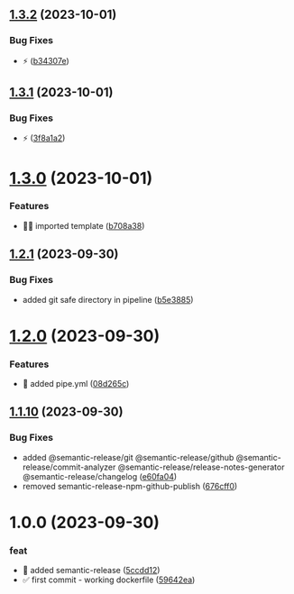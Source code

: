 ## [1.3.2](https://github.com/tomerh2001/git-crypt-pipe/compare/v1.3.1...v1.3.2) (2023-10-01)


### Bug Fixes

* :zap: ([b34307e](https://github.com/tomerh2001/git-crypt-pipe/commit/b34307e4524046619f89b4de0ba7ec4b03da4427))

## [1.3.1](https://github.com/tomerh2001/git-crypt-pipe/compare/v1.3.0...v1.3.1) (2023-10-01)


### Bug Fixes

* :zap: ([3f8a1a2](https://github.com/tomerh2001/git-crypt-pipe/commit/3f8a1a2d766ec7b89b2460788cf34105c36f91c9))

# [1.3.0](https://github.com/tomerh2001/git-crypt-pipe/compare/v1.2.1...v1.3.0) (2023-10-01)


### Features

* :technologist: imported template ([b708a38](https://github.com/tomerh2001/git-crypt-pipe/commit/b708a389784b462824c4c50bf23c51ba2ed11b91))

## [1.2.1](https://github.com/tomerh2001/git-crypt-pipe/compare/v1.2.0...v1.2.1) (2023-09-30)


### Bug Fixes

* added git safe directory in pipeline ([b5e3885](https://github.com/tomerh2001/git-crypt-pipe/commit/b5e3885d8eb119542a41deddca2e53d7b79bab4c))

# [1.2.0](https://github.com/tomerh2001/git-crypt-pipe/compare/v1.1.10...v1.2.0) (2023-09-30)


### Features

* :page_facing_up: added pipe.yml ([08d265c](https://github.com/tomerh2001/git-crypt-pipe/commit/08d265c9946e00a3152fd20ce6870875b39884ea))

## [1.1.10](https://github.com/tomerh2001/git-crypt-pipe/compare/v1.1.9...v1.1.10) (2023-09-30)


### Bug Fixes

* added @semantic-release/git @semantic-release/github @semantic-release/commit-analyzer @semantic-release/release-notes-generator @semantic-release/changelog ([e60fa04](https://github.com/tomerh2001/git-crypt-pipe/commit/e60fa04ae5b9540c3dc46aad6299d6bc4383d6a8))
* removed semantic-release-npm-github-publish ([676cff0](https://github.com/tomerh2001/git-crypt-pipe/commit/676cff0ab93397d7a5a54a5039b8390d2d42341c))

# 1.0.0 (2023-09-30)


### feat

* :rocket: added semantic-release ([5ccdd12](https://github.com/tomerh2001/git-crypt-pipe/commit/5ccdd12167ff6f9009888bb8749beae34563a536))
* :white_check_mark: first commit - working dockerfile ([59642ea](https://github.com/tomerh2001/git-crypt-pipe/commit/59642ea3a5cd1fbb902c4fb9df2f957bb1244bcd))

